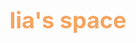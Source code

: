 <!DOCTYPE html>
<html>
  
  <body style = "backgroung-color:LavenderBlush">
 
<head>
  
  <center>
    <h1> <font color="SandyBrown" size= 4><h1>
      lia's space
   </center>
      </font>
      </head>
   <body>
     <h2>
       <center>
         <font color="MidnightBlue">
           
           
